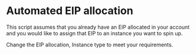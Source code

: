 # Automated EIP allocation

This script assumes that you already have an EIP allocated in your account and you would like to assign that EIP to an instance you want to spin up.

Change the EIP allocation, Instance type to meet your requirements.
